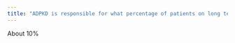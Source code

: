 ```yaml
---
title: "ADPKD is responsible for what percentage of patients on long term dialysis?"
---
```

About 10%

